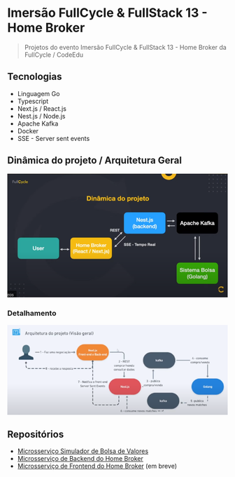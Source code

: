 # Imersão FullCycle & FullStack 13 - Home Broker

> Projetos do evento Imersão FullCycle & FullStack 13 - Home Broker da FullCycle / CodeEdu

## Tecnologias

- Linguagem Go
- Typescript
- Next.js / React.js
- Nest.js / Node.js
- Apache Kafka
- Docker
- SSE - Server sent events

## Dinâmica do projeto / Arquitetura Geral

![Dinâmica do projeto Imagem](arquivos/dinamica-projeto.png)

### Detalhamento

![Arquitetura Geral](arquivos/arquitetura-geral.png)

## Repositórios

- [Microsserviço Simulador de Bolsa de Valores](ms-bolsa-simulator/README.md)
- [Microsserviço de Backend do Home Broker](ms-homebroker-nest/README.md)
- [Microsserviço de Frontend do Home Broker](ms-homebroker-next/README.md) (em breve)
